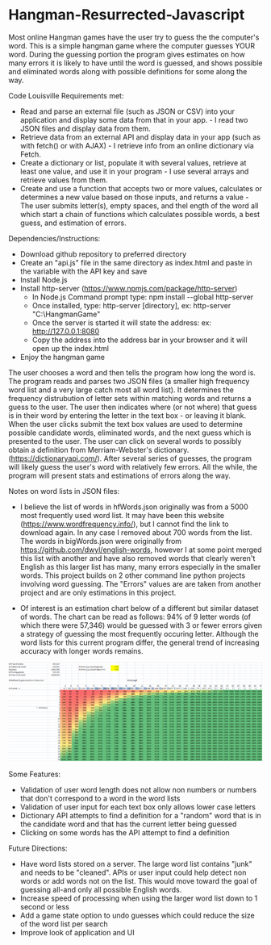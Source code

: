 # Hangman-Resurrected-Javascript
Most online Hangman games have the user try to guess the the computer's word. This is a simple hangman game where the computer guesses YOUR word. During the guessing portion the program gives estimates on how many errors it is likely to have until the word is guessed, and shows possible and eliminated words along with possible definitions for some along the way.

Code Louisville Requirements met:
* Read and parse an external file (such as JSON or CSV) into your application and display some data from that in your app. - I read two JSON files and display data from them. 
* Retrieve data from an external API and display data in your app (such as with fetch() or with AJAX) - I retrieve info from an online dictionary via Fetch.
* Create a dictionary or list, populate it with several values, retrieve at least one value, and use it in your program - I use several arrays and retrieve values from them. 
* Create and use a function that accepts two or more values, calculates or determines a new value based on those inputs, and returns a value - The user submits letter(s), empty spaces, and thel ength of the word all which start a chain of functions which calculates possible words, a best guess, and estimation of errors.

Dependencies/Instructions:
* Download github repository to preferred directory
* Create an "api.js" file in the same directory as index.html and paste in the variable with the API key and save
* Install Node.js
* Install http-server (https://www.npmjs.com/package/http-server)
    * In Node.js Command prompt type: npm install --global http-server
    * Once installed, type: http-server [directory], ex: http-server "C:\HangmanGame"
    * Once the server is started it will state the address: ex: http://127.0.0.1:8080
    * Copy the address into the address bar in your browser and it will open up the index.html
* Enjoy the hangman game

The user chooses a word and then tells the program how long the word is. The program reads and parses two JSON files (a smaller high frequency word list and a very large catch most all word list). It determines the frequency distrubution of letter sets within matching words and returns a guess to the user. The user then indicates where (or not where) that guess is in their word by entering the letter in the text box - or leaving it blank. When the user clicks submit the text box values are used to determine possible candidate words, eliminated words, and the next guess which is presented to the user. The user can click on several words to possibly obtain a definition from Merriam-Webster's dictionary. (https://dictionaryapi.com/). After several series of guesses, the program will likely guess the user's word with relatively few errors. All the while, the program will present stats and estimations of errors along the way.

Notes on word lists in JSON files:
* I believe the list of words in hfWords.json originally was from a 5000 most frequently used word list. It may have been this website (https://www.wordfrequency.info/), but I cannot find the link to download again. In any case I removed about 700 words from the list. The words in bigWords.json were originally from https://github.com/dwyl/english-words, however I at some point merged this list with another and have also removed words that clearly weren't English as this larger list has many, many errors especially in the smaller words. This project builds on 2 other command line python projects involving word guessing. The "Errors" values are are taken from another project and are only estimations in this project.

* Of interest is an estimation chart below of a different but similar dataset of words. The chart can be read as follows: 94% of 9 letter words (of which there were 57,346) would be guessed with 3 or fewer errors given a strategy of guessing the most frequently occuring letter. Although the word lists for this current program differ, the general trend of increasing accuracy with longer words remains. 



![Percentages](images/Percentages.png) 


Some Features:
* Validation of user word length does not allow non numbers or numbers that don't correspond to a word in the word lists
* Validation of user input for each text box only allows lower case letters
* Dictionary API attempts to find a definition for a "random" word that is in the candidate word and that has the current letter being guessed
* Clicking on some words has the API attempt to find a definition
 
    
Future Directions:
* Have word lists stored on a server. The large word list contains "junk" and needs to be "cleaned". APIs or user input could help detect non words or add words not on the list. This would move toward the goal of guessing all-and only all possible English words. 
* Increase speed of processing when using the larger word list down to 1 second or less
 * Add a game state option to undo guesses which could  reduce the size of the word list per search
* Improve look of application and UI